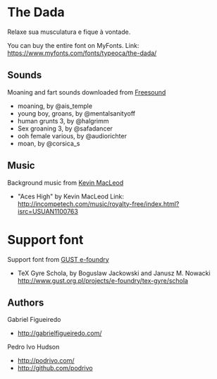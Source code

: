 # The Dada
Relaxe sua musculatura e fique à vontade.

You can buy the entire font on MyFonts.
Link: https://www.myfonts.com/fonts/typeoca/the-dada/

## Sounds
Moaning and fart sounds downloaded from [Freesound](http://freesound.org)
+ moaning, by @ais_temple
+ young boy, groans, by @mentalsanityoff
+ human grunts 3, by @halgrimm
+ Sex groaning 3, by @safadancer
+ ooh female various, by @audiorichter
+ moan, by @corsica_s

## Music
Background music from [Kevin MacLeod](http://incompetech.com)
+ "Aces High" by Kevin MacLeod
Link: http://incompetech.com/music/royalty-free/index.html?isrc=USUAN1100763

# Support font
Support font from [GUST e-foundry](http://www.gust.org.pl/projects/e-foundry)
+ TeX Gyre Schola, by Boguslaw Jackowski and Janusz M. Nowacki
http://www.gust.org.pl/projects/e-foundry/tex-gyre/schola

## Authors

Gabriel Figueiredo

+ http://gabrielfigueiredo.com/

Pedro Ivo Hudson

+ http://podrivo.com/
+ http://github.com/podrivo